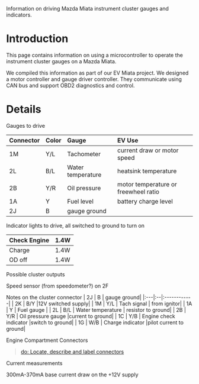 Information on driving Mazda Miata instrument cluster gauges and indicators.

# Introduction #

This page contains information on using a microcontroller to operate the instrument cluster gauges on a Mazda Miata.

We compiled this information as part of our EV Miata project.  We designed a motor controller and gauge driver controller.  They communicate using CAN bus and support OBD2 diagnostics and control.


# Details #

Gauges to drive

| **Connector** | **Color** | **Gauge** | **EV Use** |
|:--------------|:----------|:----------|:-----------|
| 1M            | Y/L       | Tachometer | current draw or motor speed |
| 2L            | B/L       | Water temperature | heatsink temperature |
| 2B            | Y/R       | Oil pressure | motor temperature or freewheel ratio |
| 1A            | Y         | Fuel level | battery charge level |
| 2J            | B         | gauge ground|

Indicator lights to drive, all switched to ground to turn on

| Check Engine  | 1.4W |
|:--------------|:-----|
| Charge	       | 1.4W |
| OD off	       | 1.4W |

Possible cluster outputs

Speed sensor (from speedometer?) on 2F

Notes on the cluster connector
| 2J | B | gauge ground|
|:---|:--|:------------|
| 2K | B/Y |12V switched supply|
| 1M | Y/L | Tach signal | from ignitor|
| 1A | Y  |  Fuel gauge |
| 2L | B/L | Water temperature | resistor to ground|
| 2B | Y/R | Oil pressure gauge |current to ground|
| 1C | Y/B | Engine check indicator |switch to ground|
| 1G | W/B | Charge indicator |pilot current to ground|


Engine Compartment Connectors
> [do: Locate, describe and label connectors ](To.md)

Current measurements

300mA-370mA base current draw on the +12V supply